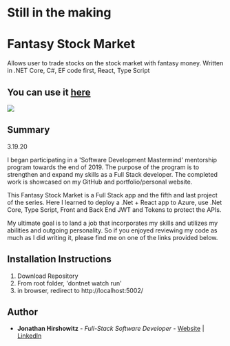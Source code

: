 # Still in the making
# Fantasy Stock Market
Allows user to trade stocks on the stock market with fantasy money. Written in .NET Core, C#, EF code first, React, Type Script

## You can use it [here](https://ywfantasystocktracker.azurewebsites.net/)

<image src="ClientApp/assets/twitter_showcase_snapshot.png">

## Summary
3.19.20

I began participating in a 'Software Development Mastermind' mentorship program towards the end of 2019. The purpose of the program is to strengthen and expand my skills as a Full Stack developer. The completed work is showcased on my GitHub and portfolio/personal website.

This Fantasy Stock Market is a Full Stack app and the fifth and last project of the series. Here I learned to deploy a .Net + React app to Azure, use .Net Core, Type Script, Front and Back End JWT and Tokens to protect the APIs.

My ultimate goal is to land a job that incorporates my skills and utilizes my abilities and outgoing personality. So if you enjoyed reviewing my code as much as I did writing it, please find me on one of the links provided below.

##  Installation Instructions

1. Download Repository
2. From root folder, 'dontnet watch run'
3. in browser, redirect to http://localhost:5002/

## Author

* **Jonathan Hirshowitz** - *Full-Stack Software Developer* - [Website](https://jonathan-hirshowitz-portfolio.firebaseapp.com/) | [LinkedIn](https://www.linkedin.com/in/jonathan-hirshowitz/)
